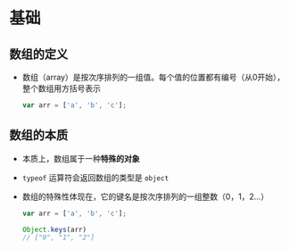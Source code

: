 # 基础

## 数组的定义

+ 数组（array）是按次序排列的一组值。每个值的位置都有编号（从0开始），整个数组用方括号表示

    ```js
    var arr = ['a', 'b', 'c'];
    ```

## 数组的本质

+ 本质上，数组属于一种**特殊的对象**

+ `typeof` 运算符会返回数组的类型是 `object`

+ 数组的特殊性体现在，它的键名是按次序排列的一组整数（0，1，2…）

    ```js
    var arr = ['a', 'b', 'c'];

    Object.keys(arr)
    // ["0", "1", "2"]
    ```

